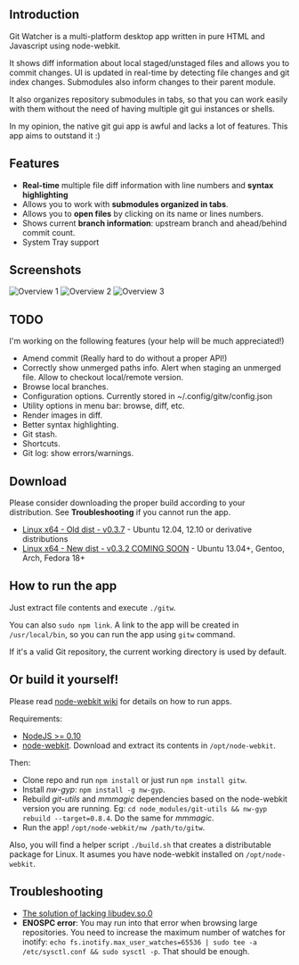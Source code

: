 ## Introduction

Git Watcher is a multi-platform desktop app written in pure HTML and Javascript using node-webkit.

It shows diff information about local staged/unstaged files and allows you to commit changes. UI is updated in real-time by detecting file changes and git index changes. Submodules also inform changes to their parent module.

It also organizes repository submodules in tabs, so that you can work easily with them without the need of having multiple git gui instances or shells.

In my opinion, the native git gui app is awful and lacks a lot of features. This app aims to outstand it :)

## Features

* **Real-time** multiple file diff information with line numbers and **syntax highlighting**
* Allows you to work with **submodules organized in tabs**.
* Allows you to **open files** by clicking on its name or lines numbers.
* Shows current **branch information**: upstream branch and ahead/behind commit count.
* System Tray support

## Screenshots
![Overview 1](http://i.imgur.com/sPpmjhO.png)
![Overview 2](http://i.imgur.com/4QWxanD.png)
![Overview 3](http://i.imgur.com/56Ou6Ju.png)

## TODO

I'm working on the following features
(your help will be much appreciated!)

* Amend commit (Really hard to do without a proper API!)
* Correctly show unmerged paths info. Alert when staging an unmerged file. Allow to checkout local/remote version.
* Browse local branches.
* Configuration options. Currently stored in ~/.config/gitw/config.json
* Utility options in menu bar: browse, diff, etc.
* Render images in diff.
* Better syntax highlighting.
* Git stash.
* Shortcuts.
* Git log: show errors/warnings.

## Download

Please consider downloading the proper build according to your distribution. See __Troubleshooting__ if you cannot run the app.

* [Linux x64 - Old dist - v0.3.7](https://mega.co.nz/#!aAom3KIK!9zGhoPQcHjzKfp1OYXfh1EzcubvZgJS2_1CoOh6dzT4) - Ubuntu 12.04, 12.10 or derivative distributions
* [Linux x64 - New dist - v0.3.2 COMING SOON](https://mega.co.nz/#!zQhjSBZT!Mxz8HoeCqcTdGIMcsMA27dA3epMxZ7pQMYLuxLdBxCM) - Ubuntu 13.04+, Gentoo, Arch, Fedora 18+

## How to run the app

Just extract file contents and execute `./gitw`.

You can also `sudo npm link`. A link to the app will be created in `/usr/local/bin`, so you can run the app using `gitw` command.

If it's a valid Git repository, the current working directory is used by default.

## Or build it yourself!

Please read [node-webkit wiki](https://github.com/rogerwang/node-webkit/wiki) for details on how to run apps.

Requirements:
* [NodeJS >= 0.10](http://nodejs.org/download/)
* [node-webkit](https://github.com/rogerwang/node-webkit#downloads). Download and extract its contents in `/opt/node-webkit`.


Then:
* Clone repo and run `npm install` or just run `npm install gitw`.
* Install *nw-gyp*: `npm install -g nw-gyp`.
* Rebuild *git-utils* and *mmmagic* dependencies based on the node-webkit version you are running. Eg: `cd node_modules/git-utils && nw-gyp rebuild --target=0.8.4`. Do the same for *mmmagic*.
* Run the app! `/opt/node-webkit/nw /path/to/gitw`.

Also, you will find a helper script `./build.sh` that creates a distributable package for Linux. It asumes you have node-webkit installed on `/opt/node-webkit`.

## Troubleshooting

* [The solution of lacking libudev.so.0](https://github.com/rogerwang/node-webkit/wiki/The-solution-of-lacking-libudev.so.0)
* __ENOSPC error__: You may run into that error when browsing large repositories. You need to increase the maximum number of watches for inotify: `echo fs.inotify.max_user_watches=65536 | sudo tee -a /etc/sysctl.conf && sudo sysctl -p`. That should be enough.

